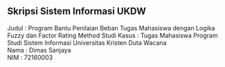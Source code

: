 ## Skripsi Sistem Informasi UKDW
Judul   : Program Bantu Penilaian Beban Tugas Mahasiswa dengan Logika Fuzzy dan Factor Rating Method
Studi Kasus : Tugas Mahasiswa Program Studi Sistem Informasi Universitas Kristen Duta Wacana<br>
Nama    : Dimas Sanjaya<br>
NIM     : 72160003<br>

